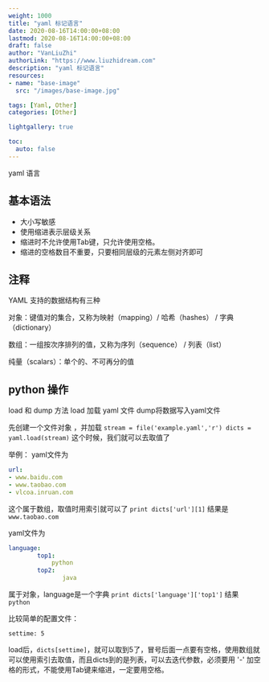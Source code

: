 ```yaml
---
weight: 1000
title: "yaml 标记语言"
date: 2020-08-16T14:00:00+08:00
lastmod: 2020-08-16T14:00:00+08:00
draft: false
author: "VanLiuZhi"
authorLink: "https://www.liuzhidream.com"
description: "yaml 标记语言"
resources:
- name: "base-image"
  src: "/images/base-image.jpg"

tags: [Yaml, Other]
categories: [Other]

lightgallery: true

toc:
  auto: false
---
```


yaml 语言

<!-- more -->

## 基本语法

- 大小写敏感
- 使用缩进表示层级关系
- 缩进时不允许使用Tab键，只允许使用空格。
- 缩进的空格数目不重要，只要相同层级的元素左侧对齐即可

## 注释

YAML 支持的数据结构有三种

对象：键值对的集合，又称为映射（mapping）/ 哈希（hashes） / 字典（dictionary）

数组：一组按次序排列的值，又称为序列（sequence） / 列表（list）

纯量（scalars）：单个的、不可再分的值

## python 操作

load  和 dump 方法
load 加载 yaml 文件   dump将数据写入yaml文件

先创建一个文件对象 ，并加载 `stream = file('example.yaml','r') dicts = yaml.load(stream)` 这个时候，我们就可以去取值了

举例：
yaml文件为

```yaml
url:
- www.baidu.com
- www.taobao.com
- vlcoa.inruan.com 
```

这个属于数组，取值时用索引就可以了 `print dicts['url'][1]` 结果是 `www.taobao.com`

yaml文件为

```yaml
language:
        top1:
            python
        top2:
               java
```

属于对象，language是一个字典 `print dicts['language']['top1']` 结果 `python`

比较简单的配置文件：

    settime: 5     

load后，`dicts[settime]`，就可以取到5了，冒号后面一点要有空格，使用数组就可以使用索引去取值，而且dicts到的是列表，可以去迭代参数，必须要用  '-' 加空格的形式，不能使用Tab键来缩进，一定要用空格。